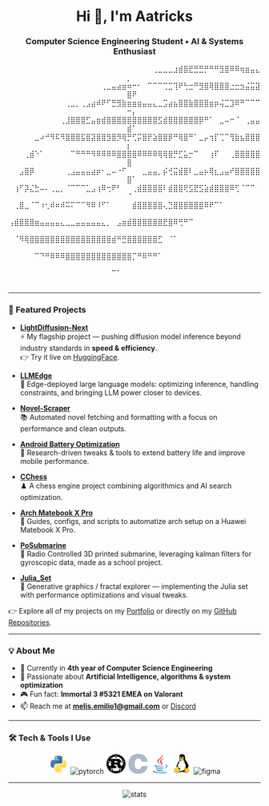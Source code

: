 <div align="center">
  <h1>Hi 👋, I'm Aatricks</h1>
  <h3>Computer Science Engineering Student • AI & Systems Enthusiast</h3>
  ⠀⠀⠀⠀⠀⠀⠀⠀⠀⠀⠀⠀⠀⠀⠀⠀⠀⠀⠀⠀⠀⠀⠀⠀⠀⠀⠀⠀⢀⣀⣀⣀⣰⣾⣿⣟⣛⣛⡛⠛⠛⣻⣿⠿⠿⢶⣶⣤⣄⡀⠀⠀
⠀⠀⠀⠀⠀⠀⠀⠀⠀⠀⠀⠀⠀⠀⠀⠀⠀⠀⢀⣀⣤⣴⣶⠶⠒⠂⠀⠉⠉⠉⢉⣉⢹⠟⢓⣒⠛⣻⣿⢿⣿⣿⣿⣐⣒⣲⣬⣭⣽⣿⠟⠀
⠀⠀⠀⠀⠀⠀⠀⠀⠀⠀⠀⢀⣀⡀⢀⣠⣴⠾⠟⠋⣛⣻⣷⣶⣶⣶⣤⣤⣄⣀⣩⣴⣦⣿⣿⣷⣿⣿⣿⣶⡶⢬⣉⣹⠿⠛⠉⠉⠉⠒⡄⠀
⠀⠀⠀⠀⠀⠀⠀⠀⠀⠀⢀⣸⣿⣿⣿⣋⣤⣶⣾⣿⣿⣿⣿⣿⣿⣿⣿⣿⣿⣫⣾⣿⣿⣿⣿⣿⣿⡿⠛⠁⠀⣀⠤⠒⠈⠀⢀⣤⣤⣾⠁⠀
⠀⠀⠀⠀⠀⣀⠴⠚⠻⠯⠻⣿⣿⣿⣯⣿⣽⣿⣿⣻⣿⡻⢿⡛⢋⡭⣿⡟⣵⣿⣿⡿⠛⢿⣿⠛⠁⣀⡤⢲⡏⢉⠉⢻⣷⣦⣿⣿⣿⡆⠀⠀
⠀⠀⠀⢀⣾⠑⠁⠀⠀⠀⠀⠀⠉⠛⠛⠛⠻⠿⠿⠿⠿⣿⣿⣿⣿⠿⠿⠿⠿⢿⢿⣿⡛⣋⣥⡒⠉⠀⠀⢰⠏⠀⠀⢀⣿⣿⣿⣿⣿⣿⠀⠀
⠀⠀⣠⣿⡿⠀⠀⠀⠀⠀⠀⢀⣠⣤⣤⣤⣴⡶⠂⣀⠤⠐⠋⠀⠀⠀⣀⣤⣤⡀⡮⢚⣭⣾⣿⠇⣀⣤⡦⢿⣆⣠⣤⠞⣿⣿⣿⣿⣿⣿⠁⠀
⠀⢰⠋⡽⣌⣓⠤⠄⢀⣀⡀⠈⠉⠉⠉⣁⣠⢰⠿⢒⠟⠃⠀⠀⢀⣾⣿⣿⣿⣿⠇⣾⣿⣿⢟⣫⣟⣫⣵⣾⣿⣿⣿⠿⢋⠈⠉⠉⠀⠈⠀⠀
⠀⢀⣿⣀⠈⠉⠰⢂⠾⠶⠾⠭⠍⠉⠉⠻⠿⠸⠋⠁⠀⠀⠀⠀⣾⣿⣿⣿⣿⣿⢄⣙⣿⣿⣿⣿⣿⣿⠿⠟⠉⠁⠀⠀⠀⠀⠀⠀⠀⠀⠀⠀
⢠⣾⣿⣿⣿⣶⣤⣤⣤⣤⣄⣀⣀⣤⣤⣤⣤⣤⣄⡀⠀⣠⣶⣾⣿⣿⣿⣿⣿⣿⣟⣿⠿⢛⠛⠉⠀⠀⠀⠀⠀⠀⠀⠀⠀⠀⠀⠀⠀⠀⠀⠀
⠀⠈⠻⢿⣿⣿⣿⣿⣿⣿⣿⣿⣿⣿⣿⣿⣿⣿⣿⣿⣾⠛⣛⣿⣿⣿⣿⣿⣿⣋⠀⠈⠁⠀⠀⠀⠀⠀⠀⠀⠀⠀⠀⠀⠀⠀⠀⠀⠀⠀
⠀⠀⠀⠀⠀⠉⠙⠛⠿⠿⠿⣿⣿⣿⣿⣿⣿⣿⣿⣿⣿⣿⣿⣿⡉⠛⠿⠛⠛⠁⠀⠀⠀⠀⠀⠀⠀⠀⠀⠀⠀⠀⠀⠀⠀⠀⠀⠀⠀⠀⠀⠀
⠀⠀⠀⠀⠀⠀⠀⠀⠀⠀⠀⠀⠀⠀⠀⠀⠀⠀⠀⠀⠉⠁⠀⠀⠀⠀⠀⠀⠀⠀⠀⠀⠀⠀⠀⠀⠀⠀⠀⠀⠀⠀⠀⠀⠀⠀⠀⠀⠀⠀⠀⠀
</div>

---
### 🚀 Featured Projects  

- **[LightDiffusion-Next](https://github.com/Aatrick/LightDiffusion-Next)**  
  ⚡ My flagship project — pushing diffusion model inference beyond industry standards in **speed & efficiency**.  
  👉 Try it live on [HuggingFace](https://huggingface.co/spaces/Aatricks/LightDiffusion-Next).

- **[LLMEdge](https://github.com/Aatricks/llmedge)**  
  🧠 Edge-deployed large language models: optimizing inference, handling constraints, and bringing LLM power closer to devices.

- **[Novel-Scraper](https://github.com/Aatricks/Novel-Scraper)**  
  📚 Automated novel fetching and formatting with a focus on performance and clean outputs.  

- **[Android Battery Optimization](https://github.com/Aatricks/Android-battery-optimization)**  
  🔋 Research-driven tweaks & tools to extend battery life and improve mobile performance.  

- **[CChess](https://github.com/Aatricks/CChess)**  
  ♟️ A chess engine project combining algorithmics and AI search optimization.  

- **[Arch Matebook X Pro](https://github.com/Aatricks/Arch-Matebook-X-Pro)**  
  🐧 Guides, configs, and scripts to automatize arch setup on a Huawei Matebook X Pro.

- **[PoSubmarine](https://github.com/Aatricks/PoSubmarine)**  
  🌊 Radio Controlled 3D printed submarine, leveraging kalman filters for gyroscopic data, made as a school project.

- **[Julia_Set](https://github.com/Aatricks/Julia_Set)**  
  🎨 Generative graphics / fractal explorer — implementing the Julia set with performance optimizations and visual tweaks.


👉 Explore all of my projects on my [Portfolio](https://aatrick.github.io/Portfolio/) or directly on my [GitHub Repositories](https://github.com/Aatrick?tab=repositories).

---

### 💡 About Me  

- 🌱 Currently in **4th year of Computer Science Engineering**  
- 👀 Passionate about **Artificial Intelligence, algorithms & system optimization**  
- 🎮 Fun fact: **Immortal 3 #5321 EMEA on Valorant**  
- 📫 Reach me at **melis.emilio1@gmail.com** or [Discord](https://discordapp.com/users/293781611764514816)  

---

### 🛠️ Tech & Tools I Use  

<p align="center">
  <img src="https://raw.githubusercontent.com/devicons/devicon/master/icons/python/python-original.svg" alt="python" width="40"/> 
  <img src="https://www.vectorlogo.zone/logos/pytorch/pytorch-icon.svg" alt="pytorch" width="40"/>
  <img src="https://raw.githubusercontent.com/devicons/devicon/master/icons/rust/rust-original.svg" alt="rust" width="40"/>
  <img src="https://raw.githubusercontent.com/devicons/devicon/master/icons/c/c-original.svg" alt="c" width="40"/> 
  <img src="https://raw.githubusercontent.com/devicons/devicon/master/icons/java/java-original.svg" alt="java" width="40"/> 
  <img src="https://raw.githubusercontent.com/devicons/devicon/master/icons/linux/linux-original.svg" alt="linux" width="40"/>
  <img src="https://www.vectorlogo.zone/logos/figma/figma-icon.svg" alt="figma" width="40"/>
</p>

---

<p align="center">
  <img src="https://github-readme-stats.vercel.app/api?username=aatricks&show_icons=true&theme=transparent&rank_icon=percentile" alt="stats" />
</p>
